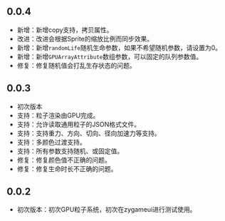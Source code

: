 ## 0.0.4
- 新增：新增copy支持，拷贝属性。
- 改进：改进会根据Sprite的缩放比例而同步效果。
- 新增：新增`randomLife`随机生命参数，如果不希望随机参数，请设置为0。
- 新增：新增`GPUArrayAttribute`数组参数，可以固定的队列参数值。
- 修复：修复随机值会打乱生存状态的问题。

## 0.0.3
- 初次版本
- 支持：粒子渲染由GPU完成。
- 支持：允许读取通用粒子的JSON格式文件。
- 支持：支持重力、方向、切向、径向加速力等支持。
- 支持：多颜色过渡支持。
- 支持：所有参数支持随机、或固定值。
- 修复：修复颜色值不正确的问题。
- 修复：修复生命时长不正确的问题。

## 0.0.2
- 初次版本：初次GPU粒子系统，初次在zygameui进行测试使用。